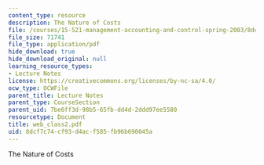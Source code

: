 ```yaml
---
content_type: resource
description: The Nature of Costs
file: /courses/15-521-management-accounting-and-control-spring-2003/8dcf7c74cf93d4acf585fb96b690045a_web_class2.pdf
file_size: 71741
file_type: application/pdf
hide_download: true
hide_download_original: null
learning_resource_types:
- Lecture Notes
license: https://creativecommons.org/licenses/by-nc-sa/4.0/
ocw_type: OCWFile
parent_title: Lecture Notes
parent_type: CourseSection
parent_uid: 7be6ff3d-98b5-65fb-dd4d-2ddd97ee5580
resourcetype: Document
title: web_class2.pdf
uid: 8dcf7c74-cf93-d4ac-f585-fb96b690045a
---
```

The Nature of Costs